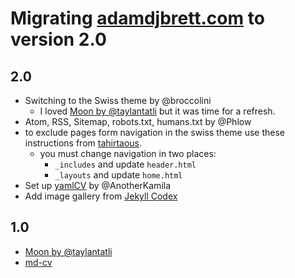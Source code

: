 # Migrating [adamdjbrett.com](adamdjbrett.com) to version 2.0

## 2.0
- Switching to the Swiss theme by @broccolini
  - I loved [Moon by @taylantatli](https://taylantatli.github.io/Moon/) but it was time for a refresh.
- Atom, RSS, Sitemap, robots.txt, humans.txt by @Phlow
- to exclude pages form navigation in the swiss theme use these instructions from [tahirtaous](https://www.tahirtaous.com/exclude-pages-jekyll-navigation-menu-minima-theme/).
  - you must change navigation in two places:
      - `_includes` and update `header.html`
      - `_layouts` and update `home.html`
- Set up [yamlCV](https://github.com/AnotherKamila/yamlCV/) by @AnotherKamila
- Add image gallery from [Jekyll Codex](https://jekyllcodex.org/without-plugin/image-gallery/)

## 1.0
- [Moon by @taylantatli](https://taylantatli.github.io/Moon/)
- [md-cv](https://github.com/blmoore/md-cv)
